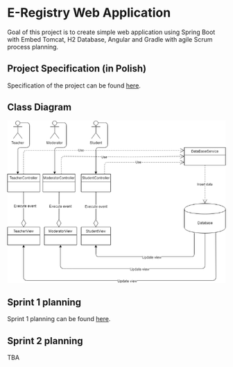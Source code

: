 # E-Registry Web Application
Goal of this project is to create simple web application using Spring Boot with Embed Tomcat, H2 Database, Angular and Gradle with agile Scrum process planning.
## Project Specification (in Polish)
Specification of the project can be found [here](https://docs.google.com/document/d/1ZBkEaiZl50CGF2_FRDJQbGWddDtotfXNV_sB8e3e-9A/edit?usp=sharing).
## Class Diagram
![class diagram](https://raw.githubusercontent.com/ixior462/e-registry/master/class%20diagram.png)
## Sprint 1 planning
 Sprint 1 planning can be found [here](https://docs.google.com/document/d/1E9nxoUtxCsWchtYu4N5UDmDPqj8FJUYISWdrIJ00J44/edit?usp=sharing).
## Sprint 2 planning
TBA
